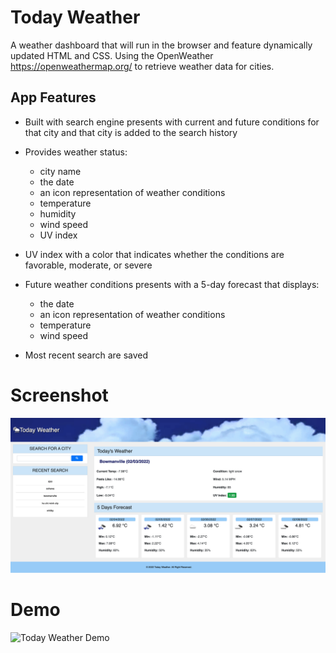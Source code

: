 # Today Weather
A weather dashboard that will run in the browser and feature dynamically updated HTML and CSS. Using the OpenWeather https://openweathermap.org/ to retrieve weather data for cities.

## App Features
* Built with search engine presents with current and future conditions for that city and that city is added to the search history

* Provides weather status:
    - city name
    - the date
    - an icon representation of weather conditions
    - temperature
    - humidity
    - wind speed
    - UV index

* UV index with a color that indicates whether the conditions are favorable, moderate, or severe

* Future weather conditions presents with a 5-day forecast that displays:
    - the date
    - an icon representation of weather conditions
    - temperature
    - wind speed

* Most recent search are saved

# Screenshot
![screen shot Today Weather](assets/images/screenshot.png?raw=true "Today Weather README.md screenshot")

# Demo
![Today Weather Demo](assets/images/demo.gif?raw=true "Today Weather gif demo image")
